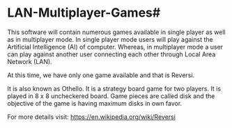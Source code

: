 # LAN-Multiplayer-Games#
This software will contain numerous games available in single player as well as in multiplayer mode. In single player mode users will play against the Artificial Intelligence (AI) of computer. Whereas, in multiplayer mode a user can play against another user connecting each other through Local Area Network (LAN).

At this time, we have only one game available and that is Reversi.

It is also known as Othello. It is a strategy board game for two players. It is played in 8 x 8 uncheckered board. Game pieces are called disk and the objective of the game is having maximum disks in own favor.

For more details visit: https://en.wikipedia.org/wiki/Reversi
